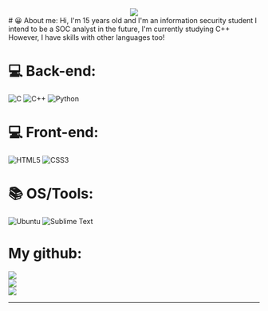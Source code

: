 <center><img src="https://i.pinimg.com/originals/3c/f4/42/3cf442eb0574a06127a2db3a6bd6e633.gif"/></center>
# 😀 About me:
Hi, I'm 15 years old and I'm an information security student
I intend to be a SOC analyst in the future, I'm currently studying C++
However, I have skills with other languages ​​too!

# 💻 Back-end:
![C](https://img.shields.io/badge/c-%2300599C.svg?style=for-the-badge&logo=c&logoColor=white)
![C++](https://img.shields.io/badge/c++-%2300599C.svg?style=for-the-badge&logo=c%2B%2B&logoColor=white)
![Python](https://img.shields.io/badge/python-3670A0?style=for-the-badge&logo=python&logoColor=ffdd54)


# 💻 Front-end: 
![HTML5](https://img.shields.io/badge/html5-%23E34F26.svg?style=for-the-badge&logo=html5&logoColor=white)
![CSS3](https://img.shields.io/badge/css3-%231572B6.svg?style=for-the-badge&logo=css3&logoColor=white)

# 📚 OS/Tools: 
![Ubuntu](https://img.shields.io/badge/Ubuntu-E95420?style=for-the-badge&logo=ubuntu&logoColor=white)
![Sublime Text](https://img.shields.io/badge/sublime_text-%23575757.svg?style=for-the-badge&logo=sublime-text&logoColor=important)

# My github:
![](https://github-readme-stats.vercel.app/api?username=ackydev&theme=midnight-purple&hide_border=false&include_all_commits=false&count_private=false)<br/>
![](https://github-readme-streak-stats.herokuapp.com/?user=ackydev&theme=midnight-purple&hide_border=false)<br/>
![](https://github-readme-stats.vercel.app/api/top-langs/?username=ackydev&theme=midnight-purple&hide_border=false&include_all_commits=false&count_private=false&layout=compact)

---
